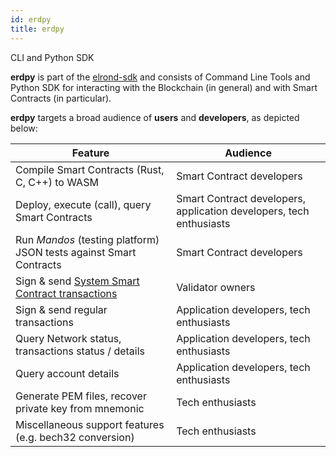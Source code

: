 ```yaml
---
id: erdpy
title: erdpy
---
```


CLI and Python SDK

**erdpy** is part of the [elrond-sdk](https://github.com/ElrondNetwork/elrond-sdk) and consists of Command Line Tools and Python SDK for interacting with the Blockchain (in general) and with Smart Contracts (in particular).

**erdpy** targets a broad audience of **users** and **developers**, as depicted below:

| Feature                                                                                   | Audience                                                            |
| ----------------------------------------------------------------------------------------- | ------------------------------------------------------------------- |
| Compile Smart Contracts (Rust, C, C++) to WASM                                            | Smart Contract developers                                           |
| Deploy, execute (call), query Smart Contracts                                             | Smart Contract developers, application developers, tech enthusiasts |
| Run _Mandos_ (testing platform) JSON tests against Smart Contracts                        | Smart Contract developers                                           |
| Sign & send [System Smart Contract transactions](/docs/developers/staking-smart-contract) | Validator owners                                                    |
| Sign & send regular transactions                                                          | Application developers, tech enthusiasts                            |
| Query Network status, transactions status / details                                       | Application developers, tech enthusiasts                            |
| Query account details                                                                     | Application developers, tech enthusiasts                            |
| Generate PEM files, recover private key from mnemonic                                     | Tech enthusiasts                                                    |
| Miscellaneous support features (e.g. bech32 conversion)                                   | Tech enthusiasts                                                    |
